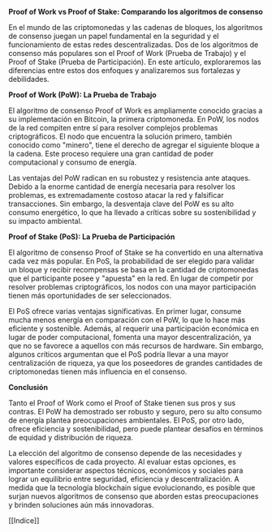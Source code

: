 **Proof of Work vs Proof of Stake: Comparando los algoritmos de consenso**

En el mundo de las criptomonedas y las cadenas de bloques, los algoritmos de consenso juegan un papel fundamental en la seguridad y el funcionamiento de estas redes descentralizadas. Dos de los algoritmos de consenso más populares son el Proof of Work (Prueba de Trabajo) y el Proof of Stake (Prueba de Participación). En este artículo, exploraremos las diferencias entre estos dos enfoques y analizaremos sus fortalezas y debilidades.

**Proof of Work (PoW): La Prueba de Trabajo**

El algoritmo de consenso Proof of Work es ampliamente conocido gracias a su implementación en Bitcoin, la primera criptomoneda. En PoW, los nodos de la red compiten entre sí para resolver complejos problemas criptográficos. El nodo que encuentra la solución primero, también conocido como "minero", tiene el derecho de agregar el siguiente bloque a la cadena. Este proceso requiere una gran cantidad de poder computacional y consumo de energía.

Las ventajas del PoW radican en su robustez y resistencia ante ataques. Debido a la enorme cantidad de energía necesaria para resolver los problemas, es extremadamente costoso atacar la red y falsificar transacciones. Sin embargo, la desventaja clave del PoW es su alto consumo energético, lo que ha llevado a críticas sobre su sostenibilidad y su impacto ambiental.

**Proof of Stake (PoS): La Prueba de Participación**

El algoritmo de consenso Proof of Stake se ha convertido en una alternativa cada vez más popular. En PoS, la probabilidad de ser elegido para validar un bloque y recibir recompensas se basa en la cantidad de criptomonedas que el participante posee y "apuesta" en la red. En lugar de competir por resolver problemas criptográficos, los nodos con una mayor participación tienen más oportunidades de ser seleccionados.

El PoS ofrece varias ventajas significativas. En primer lugar, consume mucha menos energía en comparación con el PoW, lo que lo hace más eficiente y sostenible. Además, al requerir una participación económica en lugar de poder computacional, fomenta una mayor descentralización, ya que no se favorece a aquellos con más recursos de hardware. Sin embargo, algunos críticos argumentan que el PoS podría llevar a una mayor centralización de riqueza, ya que los poseedores de grandes cantidades de criptomonedas tienen más influencia en el consenso.

**Conclusión**

Tanto el Proof of Work como el Proof of Stake tienen sus pros y sus contras. El PoW ha demostrado ser robusto y seguro, pero su alto consumo de energía plantea preocupaciones ambientales. El PoS, por otro lado, ofrece eficiencia y sostenibilidad, pero puede plantear desafíos en términos de equidad y distribución de riqueza.

La elección del algoritmo de consenso depende de las necesidades y valores específicos de cada proyecto. Al evaluar estas opciones, es importante considerar aspectos técnicos, económicos y sociales para lograr un equilibrio entre seguridad, eficiencia y descentralización. A medida que la tecnología blockchain sigue evolucionando, es posible que surjan nuevos algoritmos de consenso que aborden estas preocupaciones y brinden soluciones aún más innovadoras.

[[Indice]]